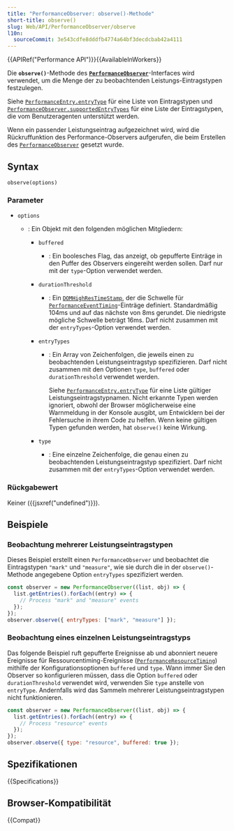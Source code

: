 ```yaml
---
title: "PerformanceObserver: observe()-Methode"
short-title: observe()
slug: Web/API/PerformanceObserver/observe
l10n:
  sourceCommit: 3e543cdfe8dddfb4774a64bf3decdcbab42a4111
---
```


{{APIRef("Performance API")}}{{AvailableInWorkers}}

Die **`observe()`**-Methode des **[`PerformanceObserver`](/de/docs/Web/API/PerformanceObserver)**-Interfaces wird verwendet, um die Menge der zu beobachtenden Leistungs-Eintragstypen festzulegen.

Siehe [`PerformanceEntry.entryType`](/de/docs/Web/API/PerformanceEntry/entryType) für eine Liste von Eintragstypen und [`PerformanceObserver.supportedEntryTypes`](/de/docs/Web/API/PerformanceObserver/supportedEntryTypes_static) für eine Liste der Eintragstypen, die vom Benutzeragenten unterstützt werden.

Wenn ein passender Leistungseintrag aufgezeichnet wird, wird die Rückruffunktion des Performance-Observers aufgerufen, die beim Erstellen des [`PerformanceObserver`](/de/docs/Web/API/PerformanceObserver) gesetzt wurde.

## Syntax

```js-nolint
observe(options)
```

### Parameter

- `options`

  - : Ein Objekt mit den folgenden möglichen Mitgliedern:

    - `buffered`
      - : Ein boolesches Flag, das anzeigt, ob gepufferte Einträge in den Puffer des Observers eingereiht werden sollen. Darf nur mit der `type`-Option verwendet werden.
    - `durationThreshold`
      - : Ein [`DOMHighResTimeStamp`](/de/docs/Web/API/DOMHighResTimeStamp), der die Schwelle für [`PerformanceEventTiming`](/de/docs/Web/API/PerformanceEventTiming)-Einträge definiert. Standardmäßig 104ms und auf das nächste von 8ms gerundet. Die niedrigste mögliche Schwelle beträgt 16ms. Darf nicht zusammen mit der `entryTypes`-Option verwendet werden.
    - `entryTypes`

      - : Ein Array von Zeichenfolgen, die jeweils einen zu beobachtenden Leistungseintragstyp spezifizieren. Darf nicht zusammen mit
        den Optionen `type`, `buffered` oder `durationThreshold` verwendet werden.

        Siehe [`PerformanceEntry.entryType`](/de/docs/Web/API/PerformanceEntry/entryType) für eine Liste gültiger Leistungseintragstypnamen. Nicht erkannte Typen werden ignoriert, obwohl der Browser möglicherweise eine Warnmeldung in der Konsole ausgibt, um Entwicklern bei der Fehlersuche in ihrem Code zu helfen. Wenn keine gültigen Typen gefunden werden, hat `observe()` keine Wirkung.

    - `type`
      - : Eine einzelne Zeichenfolge, die genau einen zu beobachtenden Leistungseintragstyp spezifiziert. Darf nicht zusammen mit der `entryTypes`-Option verwendet werden.

### Rückgabewert

Keiner ({{jsxref("undefined")}}).

## Beispiele

### Beobachtung mehrerer Leistungseintragstypen

Dieses Beispiel erstellt einen `PerformanceObserver` und beobachtet die Eintragstypen `"mark"` und `"measure"`, wie sie durch die in der `observe()`-Methode angegebene Option `entryTypes` spezifiziert werden.

```js
const observer = new PerformanceObserver((list, obj) => {
  list.getEntries().forEach((entry) => {
    // Process "mark" and "measure" events
  });
});
observer.observe({ entryTypes: ["mark", "measure"] });
```

### Beobachtung eines einzelnen Leistungseintragstyps

Das folgende Beispiel ruft gepufferte Ereignisse ab und abonniert neuere Ereignisse für Ressourcentiming-Ereignisse ([`PerformanceResourceTiming`](/de/docs/Web/API/PerformanceResourceTiming)) mithilfe der Konfigurationsoptionen `buffered` und `type`. Wann immer Sie den Observer so konfigurieren müssen, dass die Option `buffered` oder `durationThreshold` verwendet wird, verwenden Sie `type` anstelle von `entryType`. Andernfalls wird das Sammeln mehrerer Leistungseintragstypen nicht funktionieren.

```js
const observer = new PerformanceObserver((list, obj) => {
  list.getEntries().forEach((entry) => {
    // Process "resource" events
  });
});
observer.observe({ type: "resource", buffered: true });
```

## Spezifikationen

{{Specifications}}

## Browser-Kompatibilität

{{Compat}}
